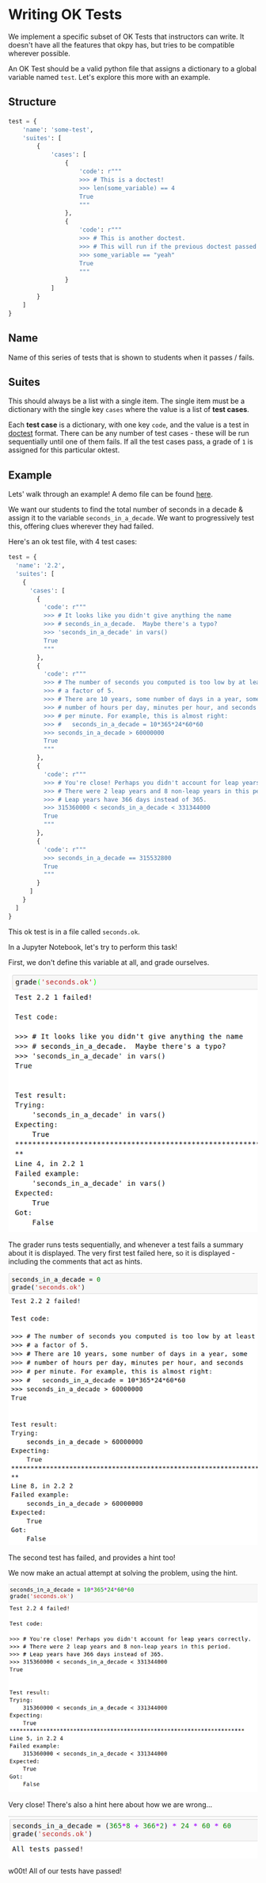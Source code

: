 # Writing OK Tests

We implement a specific subset of OK Tests that instructors
can write. It doesn't have all the features that okpy has, but
tries to be compatible wherever possible.

An OK Test should be a valid python file that assigns a dictionary
to a global variable named `test`. Let's explore this more with an
example.

## Structure

```python
test = {
    'name': 'some-test',
    'suites': [
        {
            'cases': [
                {
                    'code': r"""
                    >>> # This is a doctest!
                    >>> len(some_variable) == 4
                    True
                    """
                },
                {
                    'code': r"""
                    >>> # This is another doctest.
                    >>> # This will run if the previous doctest passed
                    >>> some_variable == "yeah"
                    True
                    """
                }
            ]
        }
    ]
}
```

## Name

Name of this series of tests that is shown to students when it passes / fails.

## Suites

This should always be a list with a single item. The single item must
be a dictionary with the single key `cases` where the value is a list of
**test cases**.

Each **test case** is a dictionary, with one key `code`, and the value is
a test in [doctest](https://docs.python.org/3.6/library/doctest.html) format.
There can be any number of test cases - these will be run sequentially until
one of them fails. If all the test cases pass, a grade of `1` is assigned
for this particular oktest.

## Example

Lets' walk through an example! A demo file can be found [here](GoferDemo.zip).

We want our students to find the total number of seconds in a decade &
assign it to the variable `seconds_in_a_decade`. We want to progressively
test this, offering clues wherever they had failed.

Here's an ok test file, with 4 test cases:

```python
test = {
  'name': '2.2',
  'suites': [
    {
      'cases': [
        {
          'code': r"""
          >>> # It looks like you didn't give anything the name
          >>> # seconds_in_a_decade.  Maybe there's a typo?
          >>> 'seconds_in_a_decade' in vars()
          True
          """
        },
        {
          'code': r"""
          >>> # The number of seconds you computed is too low by at least
          >>> # a factor of 5.
          >>> # There are 10 years, some number of days in a year, some
          >>> # number of hours per day, minutes per hour, and seconds
          >>> # per minute. For example, this is almost right:
          >>> #   seconds_in_a_decade = 10*365*24*60*60
          >>> seconds_in_a_decade > 60000000
          True
          """
        },
        {
          'code': r"""
          >>> # You're close! Perhaps you didn't account for leap years correctly.
          >>> # There were 2 leap years and 8 non-leap years in this period.
          >>> # Leap years have 366 days instead of 365.
          >>> 315360000 < seconds_in_a_decade < 331344000
          True
          """
        },
        {
          'code': r"""
          >>> seconds_in_a_decade == 315532800
          True
          """
        }
      ]
    }
  ]
}
```

This ok test is in a file called `seconds.ok`.

In a Jupyter Notebook, let's try to perform this task!

First, we don't define this variable at all, and grade ourselves.

![variable undefined](images/ok-example-1.png)

The grader runs tests sequentially, and whenever a test fails a
summary about it is displayed. The very first test failed here,
so it is displayed - including the comments that act as hints.

![wrong seconds](images/ok-example-2.png)

The second test has failed, and provides a hint too!

We now make an actual attempt at solving the problem, using the
hint.

![almost right](images/ok-example-3.png)

Very close! There's also a hint here about how we are wrong...

![right](images/ok-example-4.png)

w00t! All of our tests have passed!
